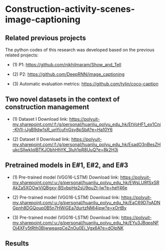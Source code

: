 Construction-activity-scenes-image-captioning
===================

## Related previous projects ##

The python codes of this research was developed based on the previous related projects:
- (1) P1: https://github.com/nikhilmaram/Show_and_Tell

- (2) P2: https://github.com/DeepRNN/image_captioning

- (3) Automatic evaluation metrics: https://github.com/tylin/coco-caption

## Two novel datasets in the context of construction management ##

- (1) Dataset I Download link: https://polyuit-my.sharepoint.com/:f:/g/personal/huanliu_polyu_edu_hk/EtVoHF1_ex1Cni-Kh1I-iJgB9dw1sR_unYcufnGsy8pSbA?e=Ha10Y6

- (2) Dataset II Download link: https://polyuit-my.sharepoint.com/:f:/g/personal/huanliu_polyu_edu_hk/EsadO3nBesZHukcSlIwkIqIBTKJObhHhYK_3luh1pR8UuQ?e=8k2H3j

## Pretrained models in E#1, E#2, and E#3 ##

- (1) Pre-trained model (VGG16-LSTM) Download link: https://polyuit-my.sharepoint.com/:u:/g/personal/huanliu_polyu_edu_hk/EWsLURfSxSRAkZa5XOOwVjQBgxy-BSvbpHq2sU9puZt-Iw?e=heY46e

- (2) Pre-trained model (VGG16-LSTM) Download link: https://polyuit-my.sharepoint.com/:u:/g/personal/huanliu_polyu_edu_hk/EaC69D7oADNGpnh8DGQoup0B5n7HWiGEa7durtzNMi4jpw?e=xOrtBy

- (3) Pre-trained model (VGG16-LSTM) Download link: https://polyuit-my.sharepoint.com/:u:/g/personal/huanliu_polyu_edu_hk/EYu3JBqpsNFOj4XFy5tRth0BjwweaxpCeZnOu0Ej_Vgx6A?e=dOlpNK

## Results ##
